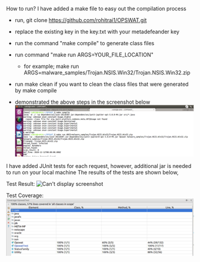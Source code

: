 How to run?
I have added a make file to easy out the compilation process

- run, git clone https://github.com/rohitrai1/OPSWAT.git
- replace the existing key in the key.txt with your metadefeander key

- run the command "make compile" to generate class files 
- run command "make run ARGS=YOUR_FILE_LOCATION"
	- for example; make run ARGS=malware_samples/Trojan.NSIS.Win32/Trojan.NSIS.Win32.zip
- run make clean if you want to clean the class files that were generated by make compile
- demonstrated the above steps in the screenshot below
![Can't display screenshot](https://github.com/rohitrai1/OPSWAT/blob/master/screenshots/how_to_run.png "How to run?")



I have added JUnit tests for each request, however, additional jar is needed to run on your local machine
The results of the tests are shown below,

Test Result:
![Can't display screenshot](https://github.com/rohitrai1/OPSWAT/blob/master/screenshots/test_results.png "Test Coverage?")

Test Coverage:
![Can't display screenshot](https://github.com/rohitrai1/OPSWAT/blob/master/screenshots/test_coverage.png "Test Coverage?")




